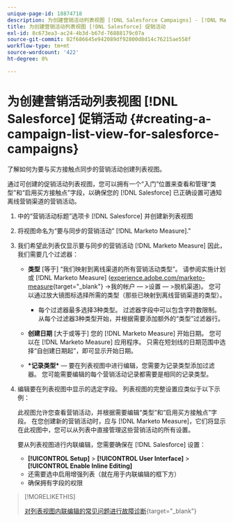 ```yaml
---
unique-page-id: 18874718
description: 为创建营销活动列表视图 [!DNL Salesforce Campaigns] - [!DNL Marketo Measure]  — 产品文档
title: 为创建营销活动列表视图 [!DNL Salesforce] 促销活动
exl-id: 8c673ea3-ac24-4b3d-b67d-76888179c07a
source-git-commit: 02f686645e942089df92800d8d14c76215ae558f
workflow-type: tm+mt
source-wordcount: '422'
ht-degree: 0%

---
```


# 为创建营销活动列表视图 [!DNL Salesforce] 促销活动 {#creating-a-campaign-list-view-for-salesforce-campaigns}

了解如何为要与买方接触点同步的营销活动创建列表视图。

通过可创建的促销活动列表视图，您可以拥有一个“入门”位置来查看和管理“类型”和“启用买方接触点”字段，以确保您的 [!DNL Salesforce] 已正确设置可通知离线营销渠道的营销活动。

1. 中的“营销活动标题”选项卡 [!DNL Salesforce] 并创建新列表视图
1. 将视图命名为“要与同步的营销活动” [!DNL Marketo Measure].&quot;
1. 我们希望此列表仅显示要与同步的营销活动 [!DNL Marketo Measure] 因此，我们需要几个过滤器：

   * **类型** [等于] “我们映射到离线渠道的所有营销活动类型”。 请参阅实施计划或 [!DNL Marketo Measure] ([experience.adobe.com/marketo-measure](https://experience.adobe.com/marketo-measure){target=&quot;_blank&quot;} ->我的帐户 — >设置 — >脱机渠道)。 您可以通过放大镜图标选择所需的类型（那些已映射到离线营销渠道的类型）。

      * 每个过滤器最多选择3种类型。 过滤器字段中可以包含字符数限制。 从每个过滤器3种类型开始，并根据需要添加额外的“类型”过滤器行。
   * **创建日期** [大于或等于] 您的 [!DNL Marketo Measure] 开始日期。 您可以在 [!DNL Marketo Measure] 应用程序。 只需在短划线的日期范围中选择“自创建日期起”，即可显示开始日期。
   * **&#42;记录类型&#42;**  — 要在列表视图中进行编辑，您需要为记录类型添加过滤器。 您可能需要编辑的每个营销活动记录都需要是相同的记录类型。


1. 编辑要在列表视图中显示的选定字段。 列表视图的完整设置应类似于以下示例：

   此视图允许您查看营销活动，并根据需要编辑“类型”和“启用买方接触点”字段。 在您创建新的营销活动时，应与 [!DNL Marketo Measure]，它们将显示在此视图中，您可以从列表中直接管理这些营销活动的所有设置。

   要从列表视图进行内联编辑，您需要确保在 [!DNL Salesforce] 设置：

   * **[!UICONTROL Setup]** > **[!UICONTROL User Interface]** > **[!UICONTROL Enable Inline Editing]**
   * 还需要选中启用增强列表（就在用于内联编辑的框下方）
   * 确保拥有字段的权限

>[!MORELIKETHIS]
>
>[对列表视图内联编辑的常见问题进行故障诊断](http://help.salesforce.com/articleView?id=000003911&amp;language=en_US&amp;type=1){target=&quot;_blank&quot;}
